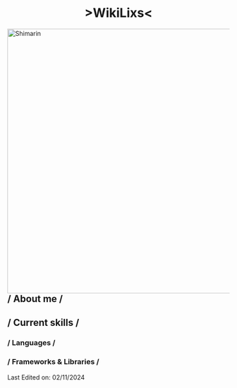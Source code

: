 <h1 align="center"> >WikiLixs< </h1>
  
  <img align="right" width="600" alt="Shimarin" src="https://i.imgur.com/aNBi8Jf.png"/>
  
  <h2>/ About me /</h2>
  
  <h2>/ Current skills /</h2>

  <h3>/ Languages /</h3>
  <dl>
    
  </dl>
  
  <h3>/ Frameworks & Libraries /</h3>
  <dl>
   
  </dl>

 <p>Last Edited on: 02/11/2024</p>
